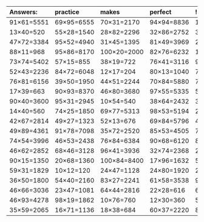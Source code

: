 | Answers: | practice | makes | perfect | ! |
| :--- | :--- | :--- | :--- | :--- |
| 91×61=5551 | 69×95=6555 | 70×31=2170 | 94×94=8836 | 17×86=1462 | 
| 13×40=520 | 55×28=1540 | 28×82=2296 | 32×86=2752 | 32×15=480 | 
| 47×72=3384 | 95×52=4940 | 31×45=1395 | 81×49=3969 | 29×37=1073 | 
| 88×11=968 | 95×86=8170 | 100×20=2000 | 82×76=6232 | 12×44=528 | 
| 73×74=5402 | 57×15=855 | 38×19=722 | 76×41=3116 | 96×29=2784 | 
| 52×43=2236 | 84×72=6048 | 12×17=204 | 80×13=1040 | 77×81=6237 | 
| 76×81=6156 | 39×50=1950 | 44×51=2244 | 70×84=5880 | 71×12=852 | 
| 17×39=663 | 90×93=8370 | 46×80=3680 | 97×55=5335 | 57×15=855 | 
| 90×40=3600 | 95×31=2945 | 10×54=540 | 38×64=2432 | 36×12=432 | 
| 14×40=560 | 74×25=1850 | 69×77=5313 | 98×53=5194 | 24×59=1416 | 
| 42×67=2814 | 49×27=1323 | 52×13=676 | 69×84=5796 | 46×35=1610 | 
| 49×89=4361 | 91×78=7098 | 35×72=2520 | 85×53=4505 | 72×63=4536 | 
| 74×54=3996 | 46×53=2438 | 76×84=6384 | 90×68=6120 | 85×38=3230 | 
| 46×62=2852 | 68×46=3128 | 96×41=3936 | 32×74=2368 | 21×41=861 | 
| 90×15=1350 | 20×68=1360 | 100×84=8400 | 17×96=1632 | 58×60=3480 | 
| 59×31=1829 | 10×12=120 | 24×47=1128 | 24×80=1920 | 28×73=2044 | 
| 36×50=1800 | 54×40=2160 | 83×27=2241 | 61×58=3538 | 97×62=6014 | 
| 46×66=3036 | 23×47=1081 | 64×44=2816 | 22×28=616 | 68×23=1564 | 
| 46×93=4278 | 98×19=1862 | 10×76=760 | 12×30=360 | 53×64=3392 | 
| 35×59=2065 | 16×71=1136 | 18×38=684 | 60×37=2220 | 81×54=4374 | 
